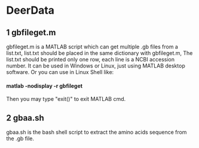 # DeerData
## 1 gbfileget.m

gbfileget.m is a MATLAB script which can get multiple .gb files from a list.txt, list.txt should be placed in the same dictionary with gbfileget.m, The list.txt should be printed only one row, each line is a NCBI accession number. It can be used in Windows or Linux, just using MATLAB desktop software. Or you can use in Linux Shell like: 
#### matlab -nodisplay -r gbfileget
Then you may type "exit()" to exit MATLAB cmd.

## 2 gbaa.sh

gbaa.sh is the bash shell script to extract the amino acids sequence from the .gb file.
